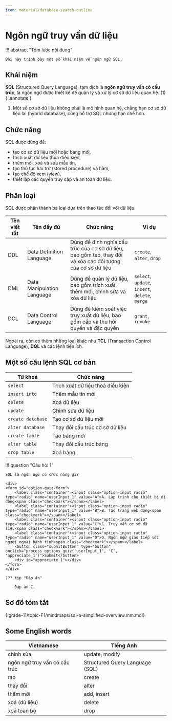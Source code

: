 ```yaml
---
icon: material/database-search-outline
---
```


# Ngôn ngữ truy vấn dữ liệu

!!! abstract "Tóm lược nội dung"

    Bài này trình bày một số khái niệm về ngôn ngữ SQL.

## Khái niệm

**SQL** (Structured Query Language), tạm dịch là **ngôn ngữ truy vấn có cấu trúc**, là ngôn ngữ được thiết kế để quản lý và xử lý cơ sở dữ liệu quan hệ. (1)
{ .annotate }

1.  Một số cơ sở dữ liệu không phải là mô hình quan hệ, chẳng hạn cơ sở dữ liệu lai (hybrid database), cũng hỗ trợ SQL nhưng hạn chế hơn.

## Chức năng

SQL được dùng để:

- tạo cơ sở dữ liệu mới hoặc bảng mới,
- trích xuất dữ liệu thoa điều kiện,
- thêm mới, xoá và sửa mẫu tin,
- tạo thủ tục lưu trữ (stored procedure) và hàm,
- tạo chế độ xem (view),
- thiết lập các quyền truy cập và an toàn dữ liệu.

## Phân loại

SQL được phân thành ba loại dựa trên thao tác đối với dữ liệu:

| Tên viết tắt | Tên đầy đủ | Chức năng | Ví dụ |
| --- | --- | --- | --- |
| DDL | Data Definition Language | Dùng để định nghĩa cấu trúc của cơ sở dữ liệu, bao gồm tạo, thay đổi và xóa các đối tượng của cơ sở dữ liệu | `create`, `alter`, `drop` |
| DML | Data Manipulation Language | Dùng để quản lý dữ liệu, bao gồm trích xuất, thêm mới, chỉnh sửa và xóa dữ liệu | `select`, `update`, `insert`, `delete`, `merge` |
| DCL | Data Control Language | Dùng để kiểm soát việc truy xuất dữ liệu, bao gồm cấp và thu hồi quyền và đặc quyền | `grant`, `revoke` |

Ngoài ra, còn có thêm những loại khác như **TCL** (Transaction Control Language), **DQL** và các lệnh tiện ích.

## Một số câu lệnh SQL cơ bản

| Từ khoá | Chức năng |
| --- | --- |
| `select` | Trích xuất dữ liệu thoả điều kiện |
| `insert into` | Thêm mẫu tin mới |
| `delete` | Xoá dữ liệu |
| `update` | Chỉnh sửa dữ liệu |
| `create database` | Tạo cơ sở dữ liệu mới |
| `alter database` | Thay đổi cấu trúc cơ sở dữ liệu |
| `create table` | Tao bảng mới |
| `alter table` | Thay đổi cấu trúc bảng |
| `drop table` | Xoá bảng |

!!! question "Câu hỏi 1"

    SQL là ngôn ngữ có chức năng gì?

    <div>
    <form id="option-quiz-form">
        <label class="container"><input class="option-input radio" type="radio" name="userInput_1" value="A">A. Lập trình cho thiết bị di động<span class="checkmark"></span></label>
        <label class="container"><input class="option-input radio" type="radio" name="userInput_1" value="B">B. Tạo trang web động<span class="checkmark"></span></label>
        <label class="container"><input class="option-input radio" type="radio" name="userInput_1" value="C">C. Truy vấn cơ sở dữ liệu<span class="checkmark"></span></label>
        <label class="container"><input class="option-input radio" type="radio" name="userInput_1" value="D">D. Ngôn ngữ giao tiếp với người ngoài hành tinh<span class="checkmark"></span></label>
        <button class="submitButton" type="button" onclick="process_options_quiz('userInput_1', 'C', 'appreciate_1')">Submit</button>
        <div id="appreciate_1"></div>
    </form>
    </div>

    ??? tip "Đáp án"

        Đáp án C.


## Sơ đồ tóm tắt

{!grade-11/topic-F1/mindmaps/sql-a-simplified-overview.mm.md!}

## Some English words

| Vietnamese | Tiếng Anh | 
| --- | --- |
| chỉnh sửa | update, modify |
| ngôn ngữ truy vấn có cấu trúc | Structured Query Language (SQL) |
| tạo | create |
| thay đổi | alter |
| thêm mới | add, insert |
| xoá (dữ liệu) | delete |
| xoá toàn bộ | drop |